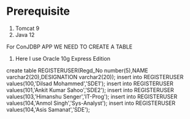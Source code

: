 # Prerequisite
1. Tomcat 9
2. Java 12

For ConJDBP APP WE NEED TO CREATE A TABLE

1. Here I use Oracle 10g Express Edition

create table REGISTERUSER(Regd_No number(5),NAME varchar2(20),DESIGNATION varchar2(20));
insert into REGISTERUSER values(100,'Dilsad Mohammed','SDE1');
insert into REGISTERUSER values(101,'Ankit Kumar Sahoo','SDE2');
insert into REGISTERUSER values(103,'Himanshu Senger','IT-Prog');
insert into REGISTERUSER values(104,'Anmol Singh','Sys-Analyst');
insert into REGISTERUSER values(104,'Asis Samanat','SDE');
